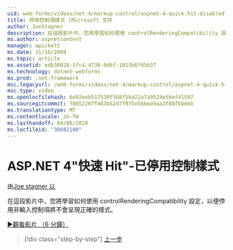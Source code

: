 ```yaml
---
uid: web-forms/videos/net-4/markup-control/aspnet-4-quick-hit-disabled-control-styling
title: 停用控制項樣式 |Microsoft 文件
author: JoeStagner
description: 在這段影片中，您將學習如何使用 controlRenderingCompatibility 設定，以便停用非輸入控制項將不會呈現正確的樣式。
ms.author: aspnetcontent
manager: wpickett
ms.date: 11/16/2009
ms.topic: article
ms.assetid: edb30028-1fc4-4730-9d6f-1013b6fd5637
ms.technology: dotnet-webforms
ms.prod: .net-framework
msc.legacyurl: /web-forms/videos/net-4/markup-control/aspnet-4-quick-hit-disabled-control-styling
msc.type: video
ms.openlocfilehash: 6e02eeb517530f568f5ba22a7a9524e5bef41597
ms.sourcegitcommit: f8852267f463b62d7f975e56bea9aa3f68fbbdeb
ms.translationtype: MT
ms.contentlocale: zh-TW
ms.lasthandoff: 04/06/2018
ms.locfileid: "30882100"
---
```

<a name="aspnet-4-quick-hit---disabled-control-styling"></a>ASP.NET 4"快速 Hit"-已停用控制樣式
====================
由[Joe stagner 以](https://github.com/JoeStagner)

在這段影片中，您將學習如何使用 controlRenderingCompatibility 設定，以便停用非輸入控制項將不會呈現正確的樣式。 

[&#9654;觀看影片 （6 分鐘）](https://channel9.msdn.com/Blogs/ASP-NET-Site-Videos/aspnet-4-quick-hit-disabled-control-styling)

> [!div class="step-by-step"]
> [上一步](aspnet-4-quick-hit-hidden-field-divs.md)
